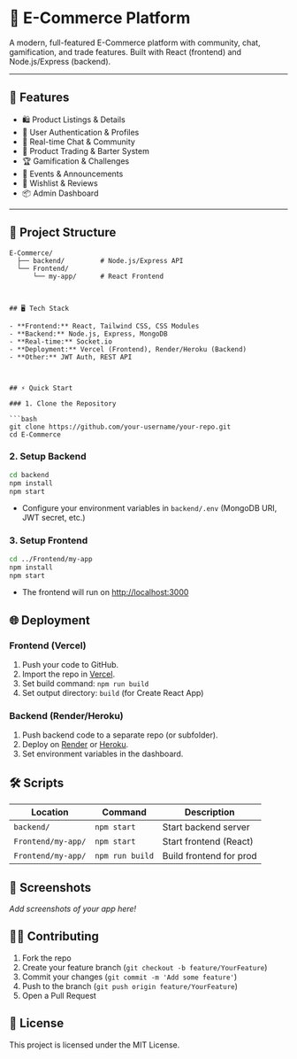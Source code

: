 # 🛒 E-Commerce Platform

A modern, full-featured E-Commerce platform with community, chat, gamification, and trade features. Built with React (frontend) and Node.js/Express (backend).

---

## 🚀 Features

- 🛍️ Product Listings & Details
- 👤 User Authentication & Profiles
- 💬 Real-time Chat & Community
- 🔄 Product Trading & Barter System
- 🏆 Gamification & Challenges
- 📅 Events & Announcements
- 🛒 Wishlist & Reviews
- 📦 Admin Dashboard

---

## 📂 Project Structure

```
E-Commerce/
  ├── backend/         # Node.js/Express API
  └── Frontend/
      └── my-app/      # React Frontend



## 🖥️ Tech Stack

- **Frontend:** React, Tailwind CSS, CSS Modules
- **Backend:** Node.js, Express, MongoDB
- **Real-time:** Socket.io
- **Deployment:** Vercel (Frontend), Render/Heroku (Backend)
- **Other:** JWT Auth, REST API



## ⚡️ Quick Start

### 1. Clone the Repository

```bash
git clone https://github.com/your-username/your-repo.git
cd E-Commerce
```

### 2. Setup Backend

```bash
cd backend
npm install
npm start
```
- Configure your environment variables in `backend/.env` (MongoDB URI, JWT secret, etc.)

### 3. Setup Frontend

```bash
cd ../Frontend/my-app
npm install
npm start
```
- The frontend will run on [http://localhost:3000](http://localhost:3000)



## 🌐 Deployment

### Frontend (Vercel)
1. Push your code to GitHub.
2. Import the repo in [Vercel](https://vercel.com/).
3. Set build command: `npm run build`
4. Set output directory: `build` (for Create React App)

### Backend (Render/Heroku)
1. Push backend code to a separate repo (or subfolder).
2. Deploy on [Render](https://render.com/) or [Heroku](https://heroku.com/).
3. Set environment variables in the dashboard.



## 🛠️ Scripts

| Location             | Command           | Description              |
|----------------------|-------------------|--------------------------|
| `backend/`           | `npm start`       | Start backend server     |
| `Frontend/my-app/`   | `npm start`       | Start frontend (React)   |
| `Frontend/my-app/`   | `npm run build`   | Build frontend for prod  |



## 📸 Screenshots

_Add screenshots of your app here!_



## 🙋‍♂️ Contributing

1. Fork the repo
2. Create your feature branch (`git checkout -b feature/YourFeature`)
3. Commit your changes (`git commit -m 'Add some feature'`)
4. Push to the branch (`git push origin feature/YourFeature`)
5. Open a Pull Request


## 📄 License

This project is licensed under the MIT License.

